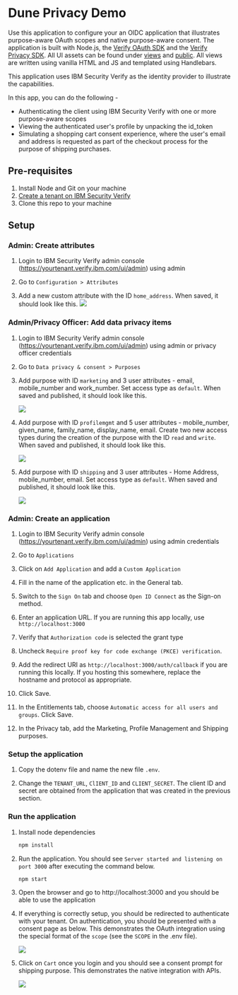 # Dune Privacy Demo

Use this application to configure your an OIDC application that illustrates purpose-aware OAuth scopes and native purpose-aware consent. The application is built with Node.js, the [Verify OAuth SDK](https://www.npmjs.com/package/ibm-verify-sdk) and the [Verify Privacy SDK](https://github.com/vivshankar/verify-dpcm-sdk-js/). All UI assets can be found under [views](/views) and [public](/public). All views are written using vanilla HTML and JS and templated using Handlebars.

This application uses IBM Security Verify as the identity provider to illustrate the capabilities.

In this app, you can do the following -

- Authenticating the client using IBM Security Verify with one or more purpose-aware scopes
- Viewing the authenticated user's profile by unpacking the id_token
- Simulating a shopping cart consent experience, where the user's email and address is requested as part of the checkout process for the purpose of shipping purchases.

## Pre-requisites

1. Install Node and Git on your machine
2. [Create a tenant on IBM Security Verify](https://docs.verify.ibm.com/verify/docs/signing-up-for-a-free-trial)
3. Clone this repo to your machine

## Setup

### Admin: Create attributes

1. Login to IBM Security Verify admin console (https://yourtenant.verify.ibm.com/ui/admin) using admin

2. Go to `Configuration > Attributes`

3. Add a new custom attribute with the ID `home_address`. When saved, it should look like this.
    ![](docs/img/homeAddressAttribute.png)

### Admin/Privacy Officer: Add data privacy items

1. Login to IBM Security Verify admin console (https://yourtenant.verify.ibm.com/ui/admin) using admin or privacy officer credentials

2. Go to `Data privacy & consent > Purposes`

3. Add purpose with ID `marketing` and 3 user attributes - email, mobile_number and work_number. Set access type as `default`. When saved and published, it should look like this.

    ![](docs/img/marketingPurpose.png)

4. Add purpose with ID `profilemgmt` and 5 user attributes - mobile_number, given_name, family_name, display_name, email. Create two new access types during the creation of the purpose with the ID `read` and `write`. When saved and published, it should look like this.
    
    ![](docs/img/profilemgmtPurpose.png)

5. Add purpose with ID `shipping` and 3 user attributes - Home Address, mobile_number, email. Set access type as `default`. When saved and published, it should look like this.
    
    ![](docs/img/shippingPurpose.png)

### Admin: Create an application

1. Login to IBM Security Verify admin console (https://yourtenant.verify.ibm.com/ui/admin) using admin credentials

2. Go to `Applications`

3. Click on `Add Application` and add a `Custom Application`

4. Fill in the name of the application etc. in the General tab.

5. Switch to the `Sign On` tab and choose `Open ID Connect` as the Sign-on method.

6. Enter an application URL. If you are running this app locally, use `http://localhost:3000`

7. Verify that `Authorization code` is selected the grant type

8. Uncheck `Require proof key for code exchange (PKCE) verification`.

9. Add the redirect URI as `http://localhost:3000/auth/callback` if you are running this locally. If you hosting this somewhere, replace the hostname and protocol as appropriate.

10. Click Save.

11. In the Entitlements tab, choose `Automatic access for all users and groups`. Click Save.

12. In the Privacy tab, add the Marketing, Profile Management and Shipping purposes.

### Setup the application

1. Copy the dotenv file and name the new file `.env`.

2. Change the `TENANT_URL`, `ClIENT_ID` and `CLIENT_SECRET`. The client ID and secret are obtained from the application that was created in the previous section.

### Run the application

1. Install node dependencies

    ```bash
    npm install
    ```

2. Run the application. You should see `Server started and listening on port 3000` after executing the command below.

    ```bash
    npm start
    ```

3. Open the browser and go to http://localhost:3000 and you should be able to use the application

4. If everything is correctly setup, you should be redirected to authenticate with your tenant. On authentication, you should be presented with a consent page as below. This demonstrates the OAuth integration using the special format of the `scope` (see the `SCOPE` in the .env file).

    ![](docs/img/oauthConsent.png)

5. Click on `Cart` once you login and you should see a consent prompt for shipping purpose. This demonstrates the native integration with APIs.

    ![](docs/img/shippingConsent.png)